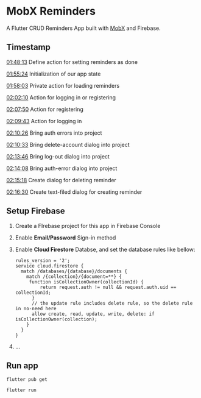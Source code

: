 # MobX Reminders

A Flutter CRUD Reminders App built with [MobX](https://mobx.netlify.app/) and Firebase.

## Timestamp

[01:48:13](https://youtu.be/7Od55PBxYkI?list=PL6yRaaP0WPkUf-ff1OX99DVSL1cynLHxO&t=6493) Define action for setting reminders as done

[01:55:24](https://youtu.be/7Od55PBxYkI?list=PL6yRaaP0WPkUf-ff1OX99DVSL1cynLHxO&t=6924) Initialization of our app state

[01:58:03](https://youtu.be/7Od55PBxYkI?list=PL6yRaaP0WPkUf-ff1OX99DVSL1cynLHxO&t=7083) Private action for loading reminders

[02:02:10](https://youtu.be/7Od55PBxYkI?list=PL6yRaaP0WPkUf-ff1OX99DVSL1cynLHxO&t=7330) Action for logging in or registering

[02:07:50](https://youtu.be/7Od55PBxYkI?list=PL6yRaaP0WPkUf-ff1OX99DVSL1cynLHxO&t=7670) Action for registering

[02:09:43](https://youtu.be/7Od55PBxYkI?list=PL6yRaaP0WPkUf-ff1OX99DVSL1cynLHxO&t=7783) Action for logging in

[02:10:26](https://youtu.be/7Od55PBxYkI?list=PL6yRaaP0WPkUf-ff1OX99DVSL1cynLHxO&t=7826) Bring auth errors into project

[02:10:33](https://youtu.be/7Od55PBxYkI?list=PL6yRaaP0WPkUf-ff1OX99DVSL1cynLHxO&t=7833) Bring delete-account dialog into project

[02:13:46](https://youtu.be/7Od55PBxYkI?list=PL6yRaaP0WPkUf-ff1OX99DVSL1cynLHxO&t=8026) Bring log-out dialog into project

[02:14:08](https://youtu.be/7Od55PBxYkI?list=PL6yRaaP0WPkUf-ff1OX99DVSL1cynLHxO&t=8048) Bring auth-error dialog into project

[02:15:18](https://youtu.be/7Od55PBxYkI?list=PL6yRaaP0WPkUf-ff1OX99DVSL1cynLHxO&t=8118) Create dialog for deleting reminder

[02:16:30](https://youtu.be/7Od55PBxYkI?list=PL6yRaaP0WPkUf-ff1OX99DVSL1cynLHxO&t=8190) Create text-filed dialog for creating reminder

## Setup Firebase

1. Create a FIrebase project for this app in Firebase Console

2. Enable **Email/Password** Sign-in method

3. Enable **Cloud Firestore** Databse, and set the database rules like bellow:

   ```
   rules_version = '2';
   service cloud.firestore {
     match /databases/{database}/documents {
       match /{collection}/{document=**} {
       	function isCollectionOwner(collectionId) {
         	return request.auth != null && request.auth.uid == collectionId;
         }
         // the update rule includes delete rule, so the delete rule in no-need here
         allow create, read, update, write, delete: if isCollectionOwner(collection);
       }
     }
   }
   ```

4. ...

## Run app

```shell
flutter pub get

flutter run
```
